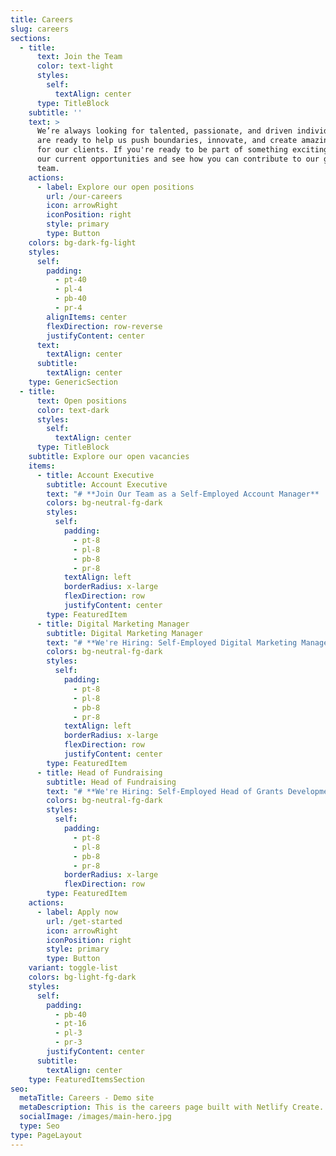 ```yaml
---
title: Careers
slug: careers
sections:
  - title:
      text: Join the Team
      color: text-light
      styles:
        self:
          textAlign: center
      type: TitleBlock
    subtitle: ''
    text: >
      We’re always looking for talented, passionate, and driven individuals who
      are ready to help us push boundaries, innovate, and create amazing work
      for our clients. If you're ready to be part of something exciting, explore
      our current opportunities and see how you can contribute to our growing
      team.
    actions:
      - label: Explore our open positions
        url: /our-careers
        icon: arrowRight
        iconPosition: right
        style: primary
        type: Button
    colors: bg-dark-fg-light
    styles:
      self:
        padding:
          - pt-40
          - pl-4
          - pb-40
          - pr-4
        alignItems: center
        flexDirection: row-reverse
        justifyContent: center
      text:
        textAlign: center
      subtitle:
        textAlign: center
    type: GenericSection
  - title:
      text: Open positions
      color: text-dark
      styles:
        self:
          textAlign: center
      type: TitleBlock
    subtitle: Explore our open vacancies
    items:
      - title: Account Executive
        subtitle: Account Executive
        text: "# **Join Our Team as a Self-Employed Account Manager**  \n\nAre you a relationship builder with a knack for driving growth? Do you thrive in a fast-paced environment where no two days are the same? If so, we want you on our team!  \n\n## **About the Role**  \nAs an **Account Manager**, you’ll be the primary point of contact for our clients, ensuring their needs are met while identifying opportunities to expand our partnerships. You’ll work closely with internal teams to deliver exceptional service, drive revenue, and create long-term value for both our clients and our company.  \n\n\U0001F4CC **This is a self-employed position with flexible working arrangements.**  \n\n## **What You’ll Do**  \n✅ Build and maintain strong relationships with clients  \n✅ Develop a deep understanding of client goals and challenges  \n✅ Collaborate with internal teams to deliver solutions that drive success  \n✅ Identify upsell and cross-sell opportunities  \n✅ Track performance metrics and provide regular reports  \n✅ Act as a trusted advisor, proactively solving problems before they arise  \n\n## **What We’re Looking For**  \n✔️ 2+ years of experience in account management, sales, or customer success  \n✔️ Strong communication and interpersonal skills  \n✔️ Ability to manage multiple accounts and priorities  \n✔️ A results-driven mindset with a passion for helping clients succeed  \n✔️ Experience in [industry or sector] is a plus  \n\n## **Why Join Us?**  \n\U0001F680 **Flexibility** – Work on your own terms as a self-employed professional  \n\U0001F4A1 **Collaborative Culture** – Work with a team that values innovation and teamwork  \n\U0001F3C6 **Competitive Earnings Potential** – Your success is in your hands  \n\U0001F4C8 **Make an Impact** – Your work directly contributes to our success  \n\n\U0001F4E9 **How to Apply:**  \nSend your **CV** and a **500-word cover letter** to **ecoiahq@gmail.com**.  \n\n"
        colors: bg-neutral-fg-dark
        styles:
          self:
            padding:
              - pt-8
              - pl-8
              - pb-8
              - pr-8
            textAlign: left
            borderRadius: x-large
            flexDirection: row
            justifyContent: center
        type: FeaturedItem
      - title: Digital Marketing Manager
        subtitle: Digital Marketing Manager
        text: "# **We're Hiring: Self-Employed Digital Marketing Manager \U0001F680**  \n\nAre you a data-driven marketer with a passion for creating high-impact digital campaigns? Do you thrive in a fast-paced environment where creativity meets strategy? If so, we’d love to have you on our team!  \n\n## **About the Role**  \nAs our **Digital Marketing Manager**, you’ll lead the charge in developing and executing digital strategies that drive brand awareness, engagement, and conversions. From paid media to SEO, content marketing to analytics, you’ll be at the forefront of our digital growth.  \n\n\U0001F4CC **This is a self-employed position with flexible working arrangements.**  \n\n## **What You’ll Do**  \n✅ Develop and implement multi-channel digital marketing campaigns  \n✅ Manage paid advertising (Google Ads, social media, display, etc.)  \n✅ Optimize website performance through SEO and CRO strategies  \n✅ Oversee email marketing campaigns and automation workflows  \n✅ Analyze key performance metrics and adjust strategies accordingly  \n✅ Stay ahead of industry trends and emerging digital tools  \n\n## **What We’re Looking For**  \n✔️ 3+ years of experience in digital marketing  \n✔️ Expertise in paid media, SEO, and analytics tools (Google Analytics, Meta Ads, SEMrush, etc.)  \n✔️ Strong understanding of content marketing and lead generation  \n✔️ Ability to analyze data and turn insights into actionable strategies  \n✔️ A creative thinker with a passion for storytelling and brand building  \n\n## **Why Join Us?**  \n\U0001F680 **Flexibility** – Work independently while collaborating with a great team  \n\U0001F4A1 **Innovative Culture** – Be part of a forward-thinking environment  \n\U0001F3C6 **Competitive Earnings Potential** – Your success determines your rewards  \n\U0001F4C8 **Impactful Work** – Your strategies will shape our digital presence  \n\n\U0001F4E9 **How to Apply:**  \nSend your **CV** and a **500-word cover letter** to **ecoiahq@gmail.com**.  \n\n"
        colors: bg-neutral-fg-dark
        styles:
          self:
            padding:
              - pt-8
              - pl-8
              - pb-8
              - pr-8
            textAlign: left
            borderRadius: x-large
            flexDirection: row
            justifyContent: center
        type: FeaturedItem
      - title: Head of Fundraising
        subtitle: Head of Fundraising
        text: "# **We're Hiring: Self-Employed Head of Grants Development** \U0001F4BC✨  \n\nAre you a strategic thinker with a talent for securing funding? Do you have a passion for impact-driven work and a track record of winning grants? If so, we want **YOU** to lead our grants development efforts!  \n\n## **About the Role**  \nAs our **Head of Grants Development**, you will play a pivotal role in identifying funding opportunities, crafting compelling grant proposals, and fostering relationships with key stakeholders. Your expertise will directly contribute to our organization's growth and ability to make a lasting impact.  \n\n\U0001F4CC **This is a self-employed position with flexible working arrangements.**  \n\n## **What You’ll Do**  \n✅ Research and identify grant opportunities from foundations, government agencies, and corporate sponsors  \n✅ Write, edit, and submit persuasive grant proposals and funding applications  \n✅ Develop and execute a strategic grants roadmap aligned with organizational goals  \n✅ Build and maintain relationships with funders, partners, and community stakeholders  \n✅ Track and report on grant performance, ensuring compliance with funder requirements  \n✅ Collaborate with internal teams to align funding opportunities with programs and initiatives  \n\n## **What We’re Looking For**  \n✔️ 5+ years of experience in grant writing, fundraising, or development  \n✔️ A proven track record of securing significant funding from diverse sources  \n✔️ Strong writing, storytelling, and research skills  \n✔️ Ability to manage multiple grant applications and deadlines simultaneously  \n✔️ Experience in budget development and financial reporting for grants  \n✔️ Passion for [your organization’s mission/sector]  \n\n## **Why Join Us?**  \n\U0001F680 **Flexibility** – Work independently while making a significant impact  \n\U0001F4A1 **Mission-Driven Culture** – Work with a team that’s passionate about change  \n\U0001F3C6 **Competitive Earnings Potential** – Your expertise determines your success  \n\U0001F4C8 **Growth & Leadership Opportunities** – Play a key role in shaping our funding strategy  \n\n\U0001F4E9 **How to Apply:**  \nSend your **CV** and a **500-word cover letter** to **ecoiahq@gmail.com**.  \n\n"
        colors: bg-neutral-fg-dark
        styles:
          self:
            padding:
              - pt-8
              - pl-8
              - pb-8
              - pr-8
            borderRadius: x-large
            flexDirection: row
        type: FeaturedItem
    actions:
      - label: Apply now
        url: /get-started
        icon: arrowRight
        iconPosition: right
        style: primary
        type: Button
    variant: toggle-list
    colors: bg-light-fg-dark
    styles:
      self:
        padding:
          - pb-40
          - pt-16
          - pl-3
          - pr-3
        justifyContent: center
      subtitle:
        textAlign: center
    type: FeaturedItemsSection
seo:
  metaTitle: Careers - Demo site
  metaDescription: This is the careers page built with Netlify Create.
  socialImage: /images/main-hero.jpg
  type: Seo
type: PageLayout
---
```

